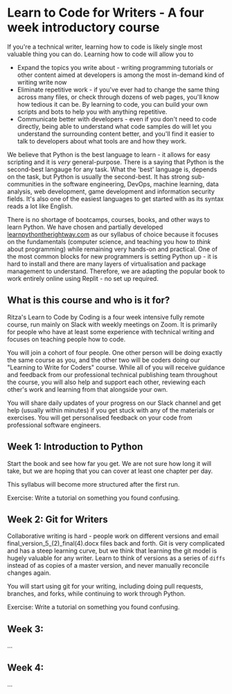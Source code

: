 
# Learn to Code for Writers - A four week introductory course

If you're a technical writer, learning how to code is likely single most valuable thing you can do. Learning how to code will allow you to 

* Expand the topics you write about - writing programming tutorials or other content aimed at developers is among the most in-demand kind of writing write now
* Eliminate repetitive work - if you've ever had to change the same thing across many files, or check through dozens of web pages, you'll know how tedious it can be. By learning to code, you can build your own scripts and bots to help you with anything repetitive.
* Communicate better with developers - even if you don't need to code directly, being able to understand what code samples do will let you understand the surrounding content better, and you'll find it easier to talk to developers about what tools are and how they work.

We believe that Python is the best language to learn - it allows for easy scripting and it is *very* general-purpose. There is a saying that Python is the second-best langauge for any task. What the 'best' language is, depends on the task, but Python is usually the second-best. It has strong sub-communities in the software engineering, DevOps, machine learning, data analysis, web development, game development and information security fields. It's also one of the easiest languages to get started with as its syntax reads a lot like English. 

There is no shortage of bootcamps, courses, books, and other ways to learn Python. We have chosen and partially developed [learnpythontherightway.com](https://learnpythontherightway.com) as our syllabus of choice because it focuses on the fundamentals (computer science, and teaching you how to *think* about programming) while remaining very hands-on and practical. One of the most common blocks for new programmers is setting Python up - it is hard to install and there are many layers of virtualisation and package management to understand. Therefore, we are adapting the popular book to work entirely online using Replit - no set up required.

## What is this course and who is it for?

Ritza's Learn to Code by Coding is a four week intensive fully remote course, run mainly on Slack with weekly meetings on Zoom. It is primarily for people who have at least some experience with technical writing and focuses on teaching people how to code.

You will join a cohort of four people. One other person will be doing exactly the same course as you, and the other two will be coders doing our "Learning to Write for Coders" course. While all of you will receive guidance and feedback from our professional technical publishing team throughout the course, you will also help and support each other, reviewing each other's work and learning from that alongside your own.

You will share daily updates of your progress on our Slack channel and get help (usually within minutes) if you get stuck with any of the materials or exercises. You will get personalised feedback on your code from professional software engineers.

## Week 1: Introduction to Python

Start the book and see how far you get. We are not sure how long it will take, but we are hoping that you can cover at least one chapter per day.

This syllabus will become more structured after the first run.

Exercise: Write a tutorial on something you found confusing.

## Week 2: Git for Writers

Collaborative writing is hard - people work on different versions and email final_version_5_(2)\_final(4).docx files back and forth. Git is very complicated and has a steep learning curve, but we think that learning the git model is hugely valuable for any writer. Learn to think of versions as a series of `diffs` instead of as copies of a master version, and never manually reconcile changes again.

You will start using git for your writing, including doing pull requests, branches, and forks, while continuing to work through Python.

Exercise: Write a tutorial on something you found confusing.

## Week 3: 
...

## Week 4:
...
